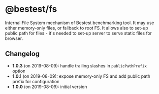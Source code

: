 # @bestest/fs

Internal File System mechanism of Bestest benchmarking tool.
It may use either memory-only files, or fallback to root FS.
It allows also to set-up public path for files - it's needed to set-up server to serve static files for browser.

## Changelog

* **1.0.3** (on 2019-08-09): handle trailing slashes in `publicPathPrefix` option
* **1.0.1** (on 2019-08-09): expose memory-only FS and add public path prefix for configuration
* **1.0.0** (on 2019-08-09): initial version
